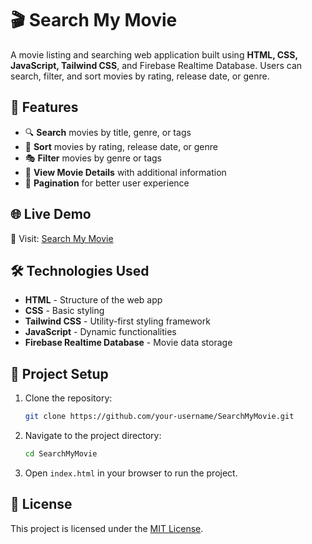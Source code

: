 # 🎬 Search My Movie

A movie listing and searching web application built using **HTML, CSS, JavaScript, Tailwind CSS**, and Firebase Realtime Database. Users can search, filter, and sort movies by rating, release date, or genre.

## 🚀 Features

- 🔍 **Search** movies by title, genre, or tags
- 🌟 **Sort** movies by rating, release date, or genre
- 🎭 **Filter** movies by genre or tags
- 📜 **View Movie Details** with additional information
- 📌 **Pagination** for better user experience

## 🌐 Live Demo

🔗 Visit: [Search My Movie](https://neelsamel23.github.io/SearchMyMovie/)

## 🛠️ Technologies Used

- **HTML** - Structure of the web app
- **CSS** - Basic styling
- **Tailwind CSS** - Utility-first styling framework
- **JavaScript** - Dynamic functionalities
- **Firebase Realtime Database** - Movie data storage

## 📂 Project Setup

1. Clone the repository:
   ```sh
   git clone https://github.com/your-username/SearchMyMovie.git
   ```
2. Navigate to the project directory:
   ```sh
   cd SearchMyMovie
   ```
3. Open `index.html` in your browser to run the project.

## 📜 License

This project is licensed under the [MIT License](LICENSE).

